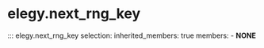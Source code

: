 
# elegy.next_rng_key

::: elegy.next_rng_key
    selection:
        inherited_members: true
        members:
            - __NONE__
        